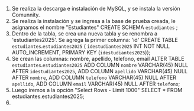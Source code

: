 1. Se realiza la descarga e instalación de MySQL, y se instala la versión Comunnity.
2. Se realiza la instalación y se ingresa a la base de prueba creada, le asignamos el nombre "Estudiantes"
CREATE SCHEMA `estudiantes` ;
3. Dentro de la tabla, se crea una nueva tabla y se renombra a 'estudiantes2025'. Se agrega la primer columna: 'id'
CREATE TABLE `estudiantes`.`estudiantes2025` (
  `idestudiantes2025` INT NOT NULL AUTO_INCREMENT,
  PRIMARY KEY (`idestudiantes2025`));
4. Se crean las columnas: nombre, apellido, telefono, email
ALTER TABLE `estudiantes`.`estudiantes2025` 
ADD COLUMN `nombre` VARCHAR(45) NULL AFTER `idestudiantes2025`,
ADD COLUMN `apellido` VARCHAR(45) NULL AFTER `nombre`,
ADD COLUMN `telefono` VARCHAR(45) NULL AFTER `apellido`,
ADD COLUMN `email` VARCHAR(45) NULL AFTER `telefono`;
5. Luego iremos a la opción "Select Rows - Limit 1000"
SELECT * FROM estudiantes.estudiantes2025;
6.
